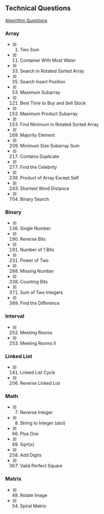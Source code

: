## Technical Questions

[Algorithm Questions](https://github.com/yangshun/tech-interview-handbook/tree/master/algorithms)

### Array

- [x] 1. Two Sum
- [x] 11. Container With Most Water
- [x] 33. Search in Rotated Sorted Array
- [x] 35. Search Insert Position
- [x] 53. Maximum Subarray
- [x] 121. Best Time to Buy and Sell Stock
- [x] 152. Maximum Product Subarray
- [x] 153. Find Minimum in Rotated Sorted Array
- [x] 169. Majority Element
- [x] 209. Minimum Size Subarray Sum
- [x] 217. Contains Duplicate
- [x] 277. Find the Celebrity
- [x] 238. Product of Array Except Self
- [x] 243. Shortest Word Distance
- [x] 704. Binary Search

### Binary

- [x] 136. Single Number
- [x] 190. Reverse Bits
- [x] 191. Number of 1 Bits
- [x] 231. Power of Two
- [x] 268. Missing Number
- [x] 338. Counting Bits
- [x] 371. Sum of Two Integers
- [x] 389. Find the Difference

### Interval

- [x] 252. Meeting Rooms
- [x] 253. Meeting Rooms II

### Linked List

- [x] 141. Linked List Cycle
- [x] 206. Reverse Linked List

### Math

- [x] 7. Reverse Integer
- [x] 8. String to Integer (atoi)
- [x] 66. Plus One
- [x] 69. Sqrt(x)
- [x] 258. Add Digits
- [x] 367. Valid Perfect Square

### Matrix

- [x] 48. Rotate Image
- [x] 54. Spiral Matrix
